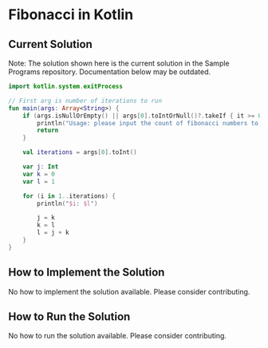 # Fibonacci in Kotlin

## Current Solution

Note: The solution shown here is the current solution in the Sample Programs repository. Documentation below may be outdated.

```Kotlin
import kotlin.system.exitProcess

// First arg is number of iterations to run
fun main(args: Array<String>) {
    if (args.isNullOrEmpty() || args[0].toIntOrNull()?.takeIf { it >= 0 } == null) {
        println("Usage: please input the count of fibonacci numbers to output")
        return
    }

    val iterations = args[0].toInt()

    var j: Int
    var k = 0
    var l = 1

    for (i in 1..iterations) {
        println("$i: $l")

        j = k
        k = l
        l = j + k
    }
}
```

## How to Implement the Solution

No how to implement the solution available. Please consider contributing.

## How to Run the Solution

No how to run the solution available. Please consider contributing.